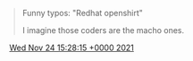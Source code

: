 > Funny typos: "Redhat openshirt"  
>   
> I imagine those coders are the macho ones\.

<img src="../../media/tweet.ico" width="12" /> [Wed Nov 24 15:28:15 +0000 2021](https://twitter.com/DromerDenker/status/1463529905220632586)